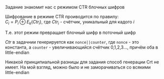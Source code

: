 Задание знакомит нас с режимом CTR блочных шифров

Шифрование в режиме CTR проиводится по правилу:  
$C_i = P_i \oplus E_k(Ctr_i)$, где $Ctr_i$ - счётчик, уникальный для кадого $i$  

Т.е. этот режим превращает блочный шифр в поточный шифр

$Ctr$ в задачнии генерируется как `nonce||counter`, где `nonce` - это константа, а `counter` -  увеличивающийся счётчик 0,1,2,3..., причём оба в little-endian  

Никакой принципиальной разницы для задания способ генерации Crt не имеет. На мой взгляд, можно было и не заморачиваться со всякими little-endian
